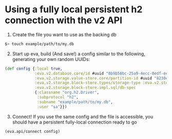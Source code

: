 # Using a fully local persistent h2 connection with the v2 API

1. Create the file you want to use as the backing db
```bash
$> touch example/path/to/my.db
```

2. Start up eva, build (And save!) a config similar to the following,
   generating your own random UUIDs:

```clojure
(def config {:local true,
             :eva.v2.database.core/id #uuid "8b9b56bc-25a9-4ecc-8edf-ee5fb4b93509",
             :eva.v2.storage.value-store.core/partition-id #uuid "8230ebe8-84c0-45b8-b0d9-a5752c9fa031",
             :eva.v2.storage.block-store.types/storage-type :eva.v2.storage.block-store.types/sql,
             :eva.v2.storage.block-store.impl.sql/db-spec
             {:classname "org.h2.Driver",
              :subprotocol "h2",
              :subname "example/path/to/my.db",
              :user "sa"}})
```

3. Connect! If you use the same config and the file is accessible,
   you should have a persistent fully-local connection ready to go

```clojure
(eva.api/connect config)
```

